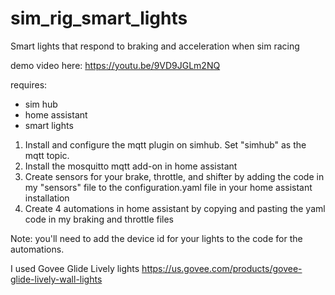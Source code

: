 # sim_rig_smart_lights
Smart lights that respond to braking and acceleration when sim racing

demo video here: 
https://youtu.be/9VD9JGLm2NQ

requires:
* sim hub
* home assistant
* smart lights

1. Install and configure the mqtt plugin on simhub. Set "simhub" as the mqtt topic. 
2. Install the mosquitto mqtt add-on in home assistant
3. Create sensors for your brake, throttle, and shifter by adding the code in my "sensors" file to the configuration.yaml file in your home assistant installation
4. Create 4 automations in home assistant by copying and pasting the yaml code in my braking and throttle files

Note: you'll need to add the device id for your lights to the code for the automations. 

I used Govee Glide Lively lights
https://us.govee.com/products/govee-glide-lively-wall-lights
